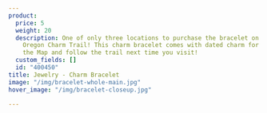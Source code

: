 ```yaml
---
product:
  price: 5
  weight: 20
  description: One of only three locations to purchase the bracelet on the Southern
    Oregon Charm Trail! This charm bracelet comes with dated charm for the year. Download
    the Map and follow the trail next time you visit!
  custom_fields: []
  id: "400450"
title: Jewelry - Charm Bracelet
image: "/img/bracelet-whole-main.jpg"
hover_image: "/img/bracelet-closeup.jpg"

---
```

